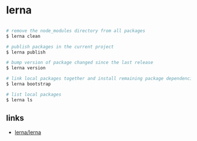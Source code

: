 # lerna

```bash

# remove the node_modules directory from all packages
$ lerna clean

# publish packages in the current project
$ lerna publish

# bump version of package changed since the last release
$ lerna version

# link local packages together and install remaining package dependencies
$ lerna bootstrap

# list local packages
$ lerna ls
```

## links

- [lerna/lerna](https://github.com/lerna/lerna)
